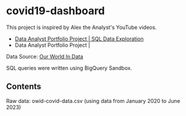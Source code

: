 # covid19-dashboard

This project is inspired by Alex the Analyst's YouTube videos.

- [Data Analyst Portfolio Project | SQL Data Exploration](https://www.youtube.com/watch?v=qfyynHBFOsM)
- Data Analyst Portfolio Project |

Data Source: [Our World In Data](https://ourworldindata.org/covid-deaths)

SQL queries were written using BigQuery Sandbox. 

## Contents

Raw data: owid-covid-data.csv (using data from January 2020 to June 2023)
